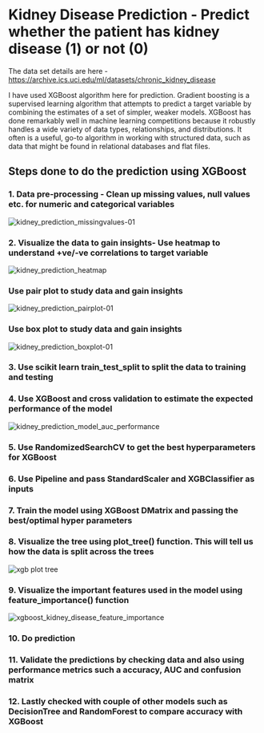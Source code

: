 # Kidney Disease Prediction - Predict whether the patient has kidney disease (1) or not (0)
The data set details are here - https://archive.ics.uci.edu/ml/datasets/chronic_kidney_disease

I have used XGBoost algorithm here for prediction. Gradient boosting is a supervised learning algorithm that attempts to predict a target variable by combining the estimates of a set of simpler, weaker models. XGBoost has done remarkably well in machine learning competitions because it robustly handles a wide variety of data types, relationships, and distributions. It often is a useful, go-to algorithm in working with structured data, such as data that might be found in relational databases and flat files.

## Steps done to do the prediction using XGBoost

### 1. Data pre-processing - Clean up missing values, null values etc. for numeric and categorical variables
![kidney_prediction_missingvalues-01](https://user-images.githubusercontent.com/34105353/51875882-5e59fe00-232c-11e9-92a2-7b7f69829356.png)

### 2. Visualize the data to gain insights- Use heatmap to understand +ve/-ve correlations to target variable
![kidney_prediction_heatmap](https://user-images.githubusercontent.com/34105353/51875881-5e59fe00-232c-11e9-9a8f-a3d3b6b8be5e.png)

### Use pair plot to study data and gain insights
![kidney_prediction_pairplot-01](https://user-images.githubusercontent.com/34105353/51875878-5dc16780-232c-11e9-8311-23f6130ee441.png)

### Use box plot to study data and gain insights
![kidney_prediction_boxplot-01](https://user-images.githubusercontent.com/34105353/51876161-3e770a00-232d-11e9-90ea-4ce79f5621ba.png)

### 3. Use scikit learn train_test_split to split the data to training and testing

### 4. Use XGBoost and cross validation to estimate the expected performance of the model
![kidney_prediction_model_auc_performance](https://user-images.githubusercontent.com/34105353/51875883-5e59fe00-232c-11e9-85b9-b88295d5db4c.png)

### 5. Use RandomizedSearchCV to get the best hyperparameters for XGBoost

### 6. Use Pipeline and pass StandardScaler and XGBClassifier as inputs

### 7. Train the model using XGBoost DMatrix and passing the best/optimal hyper parameters

### 8. Visualize the tree using plot_tree() function. This will tell us how the data is split across the trees
![xgb plot tree](https://user-images.githubusercontent.com/34105353/51875879-5dc16780-232c-11e9-94ab-0024b76fbe4c.png)

### 9. Visualize the important features used in the model using feature_importance() function
![xgboost_kidney_disease_feature_importance](https://user-images.githubusercontent.com/34105353/51875880-5e59fe00-232c-11e9-8922-f35237944ac6.png)

### 10. Do prediction

### 11. Validate the predictions by checking data and also using performance metrics such a accuracy, AUC and confusion matrix

### 12. Lastly checked with couple of other models such as DecisionTree and RandomForest to compare accuracy with XGBoost


